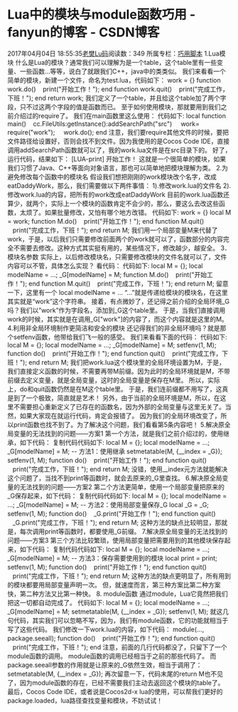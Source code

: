 # Lua中的模块与module函数巧用 - fanyun的博客 - CSDN博客
2017年04月04日 18:55:35[老樊Lu码](https://me.csdn.net/fanyun_01)阅读数：349
所属专栏：[巧用脚本](https://blog.csdn.net/column/details/15130.html)
1.Lua模块
什么是Lua的模块？通常我们可以理解为是一个table，这个table里有一些变量、一些函数…等等，说白了就跟我们C++，java中的类类似。
我们来看看一个简单的模块，新建一个文件，命名为test.lua，代码如下：
work = {}
function work.do()
   print("开始工作！");
end
function work.quit()
   print("完成工作，下班！");
end
return work;
我们定义了一个table，并且给这个table加了两个字段，只不过这两个字段的值是函数而已。
至于如何使用模块，那就要用到我们之前介绍过的require了。
我们在main函数里这么使用：
代码如下:
local function main()
   cc.FileUtils:getInstance():addSearchPath("src")
    work= require("work");
    work.do();
end
注意，我们要require其他文件的时候，要把文件路径给设置好，否则会找不到文件。因为我使用的是Cocos Code IDE，直接调用addSearchPath函数就可以了，我的work.lua文件是在src目录下的。
好了，运行代码，结果如下：
[LUA-print] 开始工作！
这就是一个很简单的模块，如果我们习惯了Java、C++等面向对象语言，那也可以简单地把模块理解为类。
2.为避免修改每个函数中的模块名
假设我们想把刚刚的work模块改个名字，改成eatDaddyWork，那么，我们需要做以下两件事情：
1).修改work.lua的文件名
2).修改work.lua的内容，把所有的work改成eatDaddyWork
目前的work.lua函数还算少，就两个，实际上一个模块的函数肯定不会少的，那么，要这么去改这些函数，太烦了。如果批量修改，又怕有哪个地方改错。
代码如下:
work = {}
local M = work;
function M.do()
   print("开始工作！");
end
function M.quit()
   print("完成工作，下班！");
end
return M;
我们用一个局部变量M来代替了work，于是，以后我们只需要修改前面两个的work就可以了，函数部分的内容完全不需要去修改。这种方式其实挺有用的，某些情况下，修改越少，越安全。
3．模块名参数
实际上，以后修改模块名，只需要修改模块的文件名就可以了，文件内容可以不管，具体怎么实现？
看代码：
代码如下:
local M = {};
local modelName = ...;
_G[modelName] = M;
function M.do()
   print("开始工作！");
end
function M.quit()
   print("完成工作，下班！");
end
return M;
留意一下，这里有一个 local modelName = …
“…”就是传递给模块的模块名，在这里其实就是“work”这个字符串。
接着，有点微妙了，还记得之前介绍的全局环境_G吗？我们以”work”作为字段名，添加到_G这个table里。
于是，当我们直接调用work的时候，其实就是在调用_G["work"]的内容了，而这个内容就是这里的M。
4.利用非全局环境制作更简洁和安全的模块
还记得我们的非全局环境吗？就是那个setfenv函数，他带给我们飞一般的感受。
我们来看看下面的代码：
代码如下:
local M = {};
local modelName = ...;
_G[modelName] = M;
setfenv(1, M);
function do()
   print("开始工作！");
end
function quit()
   print("完成工作，下班！");
end
return M;
我们把work.lua这个模块里的全局环境设置为M，于是，我们直接定义函数的时候，不需要再带M前缀。因为此时的全局环境就是M，不带前缀去定义变量，就是全局变量，这时的全局变量是保存在M里。
所以，实际上，do和quit函数仍然是在M这个table里。
于是，我们连前缀都不用写了，这真是到了一个极致，简直就是艺术！
另外，由于当前的全局环境是M，所以，在这里不需要担心重新定义了已存在的函数名，因为外部的全局变量与这里无关了。当然，如果大家现在就运行代码，肯定会报错了。
因为我们的全局环境改变了，所以print函数也找不到了。为了解决这个问题，我们看看第5条内容吧！
5.解决原全局变量的无法找到的问题——方案1
第一个方法，就是我们之前介绍过的，使用继承，如下代码：
复制代码代码如下:
local M = {};
local modelName = ...;
_G[modelName] = M;
-- 方法1：使用继承
setmetatable(M, {__index = _G});
setfenv(1, M);
function do()
   print("开始工作！");
end
function quit()
   print("完成工作，下班！");
end
return M;
没错，使用__index元方法就能解决这个问题了，当找不到print等函数时，就会去原来的_G里查找。
6.解决原全局变量的无法找到的问题——方案2
第二个方法更简单，使用一个局部变量把原来的_G保存起来，如下代码：
复制代码代码如下:
local M = {};
local modelName = ...;
_G[modelName] = M;
-- 方法2：使用局部变量保存_G
local _G = _G;
setfenv(1, M);
function do()
   _G.print("开始工作！");
end
function quit()
   _G.print("完成工作，下班！");
end
return M;
这种方法的缺点比较明显，那就是，每次调用print等函数时，都要使用_G前缀。
7.解决原全局变量的无法找到的问题——方案3
第三个方法比较繁琐，使用局部变量把需要用到的其他模块保存起来，如下代码：
复制代码代码如下:
local M = {};
local modelName = ...;
_G[modelName] = M;
-- 方法3：保存需要使用到的模块
local print = print;
setfenv(1, M);
function do()
   print("开始工作！");
end
function quit()
   print("完成工作，下班！");
end
return M;
这种方法的缺点更明显了，所有用到的模块都要用局部变量声明一次。
但，就速度而言，第三种方案比第二种方案快，第二种方法又比第一种快。
8. module函数
通过module，Lua它竟然把我们把这一切都自动完成了。
代码如下:
local M = {};
local modelName = ...;
_G[modelName] = M;
setmetatable(M, {__index = _G});
setfenv(1, M);
就这几句代码，其实我们可以忽略不写，因为，我们有module函数，它的功能就相当于写了这些代码。
我们修改一下work.lua的内容，如下代码：
module(..., package.seeall);
function do()
   print("开始工作！");
end
function quit()
   print("完成工作，下班！");
end
注意，前面的几行代码都没了，只留下了一个module函数的调用。
module函数的调用已经相当于之前的那些代码了。
而package.seeall参数的作用就是让原来的_G依然生效，相当于调用了：setmetatable(M, {__index = _G});
再次留意一下，代码末尾的return M也不见了，因为module函数的存在，已经不需要我们主动去返回这个模块的table了。
最后，Cocos Code IDE，或者说是Cocos2d-x lua的使用，可以帮我们更好的package.loaded，lua路径查找变量和模块，不妨试试！
